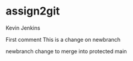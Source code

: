 # assign2git
Kevin Jenkins

First comment
This is a change on newbranch

newbranch change to merge into protected main